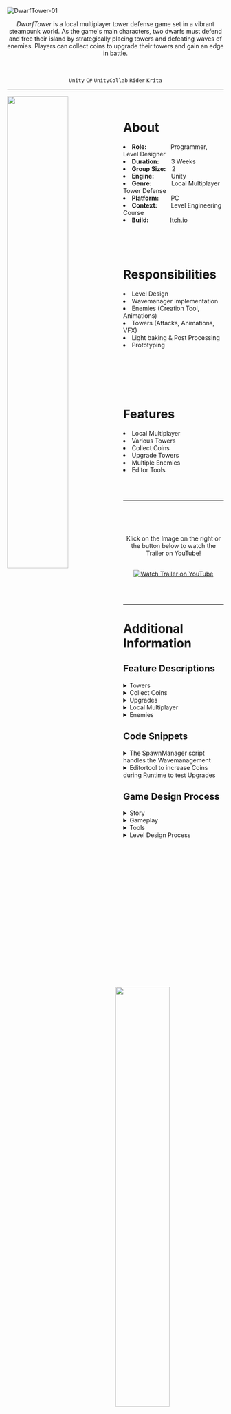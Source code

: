 ![DwarfTower-01](https://user-images.githubusercontent.com/104200268/229464486-eda42072-7438-4765-875d-38fe7483f765.png)
<p align="center">
 <i>DwarfTower</i> is a local multiplayer tower defense game set in a vibrant steampunk world. As the game's main characters, two dwarfs must defend and free their island by strategically placing towers and defeating waves of enemies. Players can collect coins to upgrade their towers and gain an edge in battle.   
</p>         

<br>

<div align="center">
 
 `Unity`
 `C#`
 `UnityCollab`
 `Rider`
 `Krita`

</div>

---

<p>

 <img align="left" width="53%" height="auto" src="https://user-images.githubusercontent.com/104200268/230764988-25ede94c-ac1d-4e1a-b506-74f9dc4e0c7a.gif">
<br>
 <h1>About</h1>
 <li><b>Role:</b>&emsp;&emsp;&emsp;&emsp;Programmer, Level Designer</li>
 <li><b>Duration:</b>&emsp;&emsp;3 Weeks</li>
 <li><b>Group Size:</b>&emsp;2</li>
 <li><b>Engine:</b>&emsp;&emsp;&nbsp;&nbsp;&nbsp;Unity</li>
 <li><b>Genre:</b>&emsp;&emsp;&emsp;&nbsp;Local Multiplayer Tower Defense</li>
 <li><b>Platform:</b>&emsp;&emsp;PC</li>
 <li><b>Context:</b>&emsp;&emsp;&nbsp;Level Engineering Course</li>
 <li><b>Build:</b>&emsp;&emsp;&emsp;&nbsp;&nbsp;<a href="https://lauramarsoner.itch.io/dwarftower">Itch.io</a></li>
</p>

<br>

<p>
 <div>
 <img align="right" width="50%" height="auto" src="https://user-images.githubusercontent.com/104200268/230765192-b39e46c4-72d7-4557-a428-2d2454f0a9c4.gif">
 <br>
 <h1>Responsibilities</h1>
 <li>Level Design</li>
 <li>Wavemanager implementation</li>
 <li>Enemies (Creation Tool, Animations)</li>
 <li>Towers (Attacks, Animations, VFX)</li>
 <li>Light baking & Post Processing</li>
 <li>Prototyping</li>
 <br>
 </div>
</p>
<br> 
<p>
 <div>
 <img align="left" width="53%" height="auto" src="https://user-images.githubusercontent.com/104200268/230765319-bf96018e-9f80-4d79-82e5-7787b9bc4b29.gif">
 <br>
 <br>
 <h1>Features</h1>
 <li>Local Multiplayer</li>
 <li>Various Towers</li>
 <li>Collect Coins</li>
 <li>Upgrade Towers</li>
 <li>Multiple Enemies</li>
 <li>Editor Tools</li>
 </div>
</p>

<br>
<br>

---


 <a href="https://www.youtube.com/watch?v=0X8kur32egw&ab_channel=LukasPichler" target="_blank"><img src="https://user-images.githubusercontent.com/104200268/230765521-6a3f6012-fe9d-456b-9aa7-8c7365a576cf.PNG" 
alt="Watch Trailer on YouTube" align="right" width="60%" height="auto" border="10" /></a>
<br>
 <br>
  <br>
<div align="center"> Klick on the Image on the right or the button below to watch the Trailer on YouTube! 
<br>
<br>

 
[![Watch Trailer on YouTube](https://img.shields.io/badge/Watch%20Trailer-FF0000?logo=youtube&style=for-the-badge)](https://www.youtube.com/watch?v=0X8kur32egw&ab_channel=LukasPichler) 

</div>

<br>
<br>


---

<p>
<h1>Additional Information</h1>

<h2>Feature Descriptions</h2>

<details>
 <summary>Towers</summary>
 <br>
 
 > <div align="center">
 > The game includes various towers, each with unique abilities that players can pick up, move around, place strategically, and upgrade. Currently, there exist two distinct types of towers. 
 > The ElectroTower, launches projectiles at enemies to cause damage. 
 > <br>
 > <img width="80%" height="auto" src="https://user-images.githubusercontent.com/104200268/230766835-b87e7a1a-8f41-4769-943c-2bda2dcc3b09.gif">
 > <br>
 > <br>
 > Another tower available in the game is the SpeedBuffTower. When players are within its range, they receive a temporary increase in movement speed. However, this buff slowly diminishes once they move out of the tower's range. To indicate the buff's presence, particle effects appear around the players' feet.
 > <br>
 > <img width="80%" height="auto" src="https://user-images.githubusercontent.com/104200268/230766837-7f5e5f79-af3c-4738-b6a6-315a465b65ca.gif">
 > </div>
 > <br>
 
</details> 

<details>
 <summary>Collect Coins</summary>
 <br>
 
 > <div align="center">
 >  In the game, players can gather coins by simply running over them. The collected coins are required for upgrading the towers in the game.
 > <br>
 > <img width="80%" height="auto" src="https://user-images.githubusercontent.com/104200268/230766841-c04e7d75-4396-4502-a363-d651a71fc7c5.gif">
 > </div>
 > <br>
 
</details> 

<details>
 <summary>Upgrades</summary>
 <br>
 
 > <div align="center">
 >  Once players have collected sufficient coins, they can upgrade their towers by placing them on the designated upgrade field.
 > <br>
 > <img width="80%" height="auto" src="https://user-images.githubusercontent.com/104200268/230766894-834dad10-084a-4010-a119-0966806a49a7.gif">
 > <br>
 > <br>
 > The game offers various types of upgrades, such as increasing the tower's range or the damage dealt by its projectiles. Players can select a specific upgrade by clicking on the corresponding option.
 > <br>
 > <img width="80%" height="auto" src="https://user-images.githubusercontent.com/104200268/230766877-5784bcdd-7b3e-4bda-889b-89b1bd8c3c2e.gif">
 > <br>
 > <br>
 >  Once the upgrades are complete, players can pick up their towers and strategically place them on the map. The following gif displays a fully upgraded tower in action.
 > <br>
 > <img width="80%" height="auto" src="https://user-images.githubusercontent.com/104200268/230766885-17366d5d-17ea-4ade-8657-a2aa82306d96.gif">
 > </div>
 > <br>
 
</details> 

<details>
 <summary>Local Multiplayer</summary>
 <br>
 
 > <div align="center">
 > In the game, players can collaborate and divide responsibilities to enhance their gameplay. For instance, one player can focus on moving and placing the towers while the other player collects coins to fund upgrades.
 > <img width="80%" height="auto" src="https://user-images.githubusercontent.com/104200268/230766902-424a0e98-cc68-4088-86f0-2f86f8d5a425.gif">
 > <br>
 > <br>
 > The players can interact with the towers differently, and the corresponding key required for interaction is displayed above the tower.
 > <br>
 > <img width="80%" height="auto" src="https://user-images.githubusercontent.com/104200268/230766896-ea3e574d-2b79-422a-88f5-0fc5b0cd174a.gif">
 > </div>
 > <br>
 
</details> 

<details>
 <summary>Enemies</summary>
 <br>

 >  <div align="center">
 >  The game features various types of enemies, each possessing unique attributes. These include the Base enemy, which has average health and speed compared to the others; the Speedy enemy, which is small and fast; the Tanky enemy, which is slow and has high health; and the Boss enemy, which is extremely slow and has significant health.
 >  <br>
 >  <img width="80%" height="auto" src="https://user-images.githubusercontent.com/104200268/229503757-9235d158-c451-4a0a-9e74-95f9fdb5c774.gif">
 >  <br>
 >  <br>
 >  The enemies spawn from a green glowing portal or mist and begin moving along the designated path.
 >  <br>
 >  <img width="90%" height="auto" src="https://user-images.githubusercontent.com/104200268/230767976-8d8998ef-3519-46fe-8e33-c127c37fe211.gif">
 >  </div>
 >  <br>
 
</details> 

<h2>Code Snippets</h2>

<details>
 <summary>The SpawnManager script handles the Wavemanagement</summary>
 
 > ```csharp
 > 
 > public class SpawnManager : MonoBehaviour
 > {
 >     [System.Serializable]
 >     private class EnemyToSpawn
 >     {
 >         public int enemyId;
 >         public float secondsUntilSpawn;
 >         public int spawnpointId;
 >     }
 >
 >     [System.Serializable]
 >     private class Wave
 >     {
 >         public float secondsUntilStart;
 >         public List<EnemyToSpawn> enemiesToSpawn = new List<EnemyToSpawn>();
 >     }
 >
 >     [SerializeField] private Transform parentOfEnemies;
 >
 >     [SerializeField] private EnemyMovementManager movementManager;
 >
 >     [SerializeField] private List<GameObject> spawnPoints = new List<GameObject>();
 >
 >     [SerializeField] private List<GameObject> enemies = new List<GameObject>();
 >
 >     [SerializeField] private List<Wave> waves = new List<Wave>();
 >
 >     [SerializeField] float countdown;
 >
 >     GameObject currentEnemyToSpawn;
 >     GameObject currentSpawnPoint;
 >     int nextEnemyToSpawnId;
 >     int currentWaveId;
 >     bool finished = false;
 >
 >     private void Awake()
 >     {
 >         if (waves.Count > 0)
 >         {
 >             if (waves[0].enemiesToSpawn.Count > 0)
 >             {
 >                 countdown = waves[0].secondsUntilStart + waves[0].enemiesToSpawn[0].secondsUntilSpawn;
 >                 currentEnemyToSpawn = enemies[waves[0].enemiesToSpawn[0].enemyId];
 >                 currentSpawnPoint = spawnPoints[waves[0].enemiesToSpawn[0].spawnpointId];
 >                 nextEnemyToSpawnId = 1;
 >                 currentWaveId = 0;
 >             }
 >             else
 >             {
 >                 Debug.Log("List of enemies to spawn is empty!");
 >             }
 >         }
 >         else
 >         {
 >             Debug.Log("List of waves is empty!");
 >         }
 >     }
 >
 >     void Update()
 >     {
 >         if (!finished)
 >         {
 >             countdown -= Time.deltaTime;
 >             if (countdown <= 0)
 >             {
 >                 HandleWave();
 >             }
 >         }
 >     }
 >
 >     private void HandleWave()
 >     {
 >         //if current wave has no more enemies, set next wave and reset enemyToSpawn
 >         if (nextEnemyToSpawnId >= waves[currentWaveId].enemiesToSpawn.Count)
 >         {
 >             if (currentWaveId + 1 >= waves.Count)
 >             {
 >                 finished = true;
 >             }
 >             else
 >             {
 >                 currentWaveId++;
 >                 nextEnemyToSpawnId = 0;
 >                 countdown = waves[currentWaveId].secondsUntilStart;
 >                 SpawnEnemy();
 >             }
 >         }
 >         else
 >         {
 >             SpawnEnemy();
 >         }
 >     }
 >
 >     /*
 >      * Spawns currentEnemyToSpawn at currentSpawnPoint
 >      * Sets countdown, currentEnemyToSpawn and currentSpawnPoint to next in enemiesToSpawn
 >      * Sets finished to true if the end of the list is reached
 >      */
 >     private void SpawnEnemy()
 >     {
 >         //Spawn Enemy at SpawnPoint
 >         currentEnemyToSpawn.transform.position = currentSpawnPoint.transform.position;
 >         GameObject instantiatedEnemie = Instantiate(currentEnemyToSpawn,parentOfEnemies);
 >
 >         //Move Enemy
 >         EnemyMovementSubscriber instantsOfMovement = instantiatedEnemie.GetComponent<EnemyMovementSubscriber>();
 >         instantsOfMovement.Pathnr = spawnPoints.IndexOf(currentSpawnPoint);
 >         instantsOfMovement.MovementManager = movementManager;
 >         instantsOfMovement.Subscribe();
 >
 >         //check if endOfList is reached 
 >         if (nextEnemyToSpawnId >= waves[currentWaveId].enemiesToSpawn.Count)
 >         {
 >             Debug.Log("No enemies in this wave.");
 >         }
 >         //else update variables
 >         else
 >         {
 >             EnemyToSpawn nextEnemy = waves[currentWaveId].enemiesToSpawn[nextEnemyToSpawnId];
 >             countdown += nextEnemy.secondsUntilSpawn;
 >             if (enemies.Count > nextEnemy.enemyId)
 >             {
 >                 currentEnemyToSpawn = enemies[nextEnemy.enemyId];
 >             }
 >             else
 >             {
 >                 Debug.Log("Id of next enemy to spawn greater than the size of the list of enemies.");
 >             }
 >             if (spawnPoints.Count > nextEnemy.spawnpointId)
 >             {
 >                 currentSpawnPoint = spawnPoints[nextEnemy.spawnpointId];
 >             }
 >             else
 >             {
 >                 Debug.Log("Id of next spawnPoint greater than the size of the list of spawnPoints.");
 >             }
 >             nextEnemyToSpawnId++;
 >         }
 >     }
 > }
 > ```

</details>
 <details>
 <summary>Editortool to increase Coins during Runtime to test Upgrades</summary>
 
 > ```csharp
 > 
 > public class CoinIncrease : EditorWindow
 > {
 >     int coinCount = 0;
 >
 >     [MenuItem("Tools / Add Coins")]
 >     public static void ShowWindow()
 >     {
 >         EditorWindow.GetWindow(typeof(CoinIncrease));
 >     }
 >
 >     private void OnGUI()
 >     {
 >         GUILayout.Label("Base Settings", EditorStyles.boldLabel);
 >         coinCount = EditorGUILayout.IntField("Coin Count", coinCount);
 >         GUI.backgroundColor = Color.red;
 >
 >         GUILayout.FlexibleSpace();
 >         EditorGUILayout.BeginHorizontal();
 >         GUILayout.FlexibleSpace();
 > 
 >         if(GUILayout.Button("Reset", GUILayout.Width(100), GUILayout.Height(30)))
 >         {
 >             reset();
 >         }
 >
 >         if (GUILayout.Button("Apply", GUILayout.Width(100), GUILayout.Height(30)))
 >         {
 >             CoinBag.IncreaseCoinCount(coinCount);
 >             reset();
 >         }
 >
 >         EditorGUILayout.EndHorizontal();
 >     }
 >
 >     private void reset()
 >     {
 >         coinCount = 0;
 >     }
 > }
 >
 > ```

</details>
 
<h2>Game Design Process</h2>
<details>
 <summary>Story</summary>
 <br>
 
 >  <div align="center">
 >  The story of the game evolves around two dwarf friend engineers that visit their home island and discover that it was run over by an evil force that controlls undead. They start their adventure to collect mechanical parts to construct a big robot that should protect the island. On their jouney they need to defeat different enemies and help bewohners to get to the parts.
 >  <img width="80%" height="auto" src="https://user-images.githubusercontent.com/104200268/229501634-84a928f9-61c4-413d-9cd1-616d261749a8.png">
 > </div>
 > <br>
 
</details> 

<details>
 <summary>Gameplay</summary>
 
 > <details> 
 >  <summary>Towers</summary>
 >  <div align="center">
 >  Electro Tower Before
 >  <br>
 >  <img width="90%" height="auto" src="https://user-images.githubusercontent.com/104200268/229517032-fa907571-e919-455f-9ae0-9d2885f9b976.gif">
 >  <br>
 >  Electro Tower After
 >  <br>
 >  <img width="90%" height="auto" src="https://user-images.githubusercontent.com/104200268/229517170-927ce515-75e3-4a05-a1cb-adbf21cfc0f6.gif">
 >  <br>
 >  Speed Tower Before
 >  <br>
 >  <img width="90%" height="auto" src="https://user-images.githubusercontent.com/104200268/229516308-b7b7e6b4-65df-406a-a560-cf7fe25a60c1.gif">
 >  <br>
 >  Speed Tower After
 >  <br>
 >  <img width="90%" height="auto" src="https://user-images.githubusercontent.com/104200268/229505972-6821954c-7049-4531-aa9f-0194f42ef641.gif">
 >  </div>
 >  <br>
 > </details>
 
 > <details> 
 >  <summary>Player-Tower Interaction</summary>
 >  <div align="center">
 >  In the game, players can pick up and place towers by pressing the corresponding key that appears on their screen. As it is a local multiplayer game, the key required for interaction varies depending on the player.
 >  <br>
 >  <img width="90%" height="auto" src="https://user-images.githubusercontent.com/104200268/229515511-1569be7d-8551-41d0-93f8-833a62f2ff9c.gif">
 >  </div>
 >  <br>
 > </details>

 > <details> 
 >  <summary>Collect Coins</summary>
 >  <div align="center">
 >  Players can gather coins by simply running over them, which can then be utilized to purchase upgrades for their towers.
 >  <br>
 >  <img width="90%" height="auto" src="https://user-images.githubusercontent.com/104200268/229505912-eed1e5df-42a1-4cf4-830d-ad9d248848bb.gif">
 >  </div>
 >  <br>
 > </details>
 
</details> 

<details> 
 <summary>Tools</summary>
 
 > <details> 
 >  <summary>Enemy Prefab Creation</summary>
 >  <div align="center">
 >  <br>
 >  The game development tool simplifies the process of creating new enemies by allowing for the configuration of all essential variables in a single window. If not specified, the tool automatically creates a prefab variant with default values. Developers can select a name and input their desired values for the new enemy, and the tool will adjust the variables in the scripts accordingly, producing a new prefab variant of the base enemy with the altered values.
 >  <br>
 >  <img width="70%" height="auto" src="https://user-images.githubusercontent.com/104200268/229503608-927cfed7-3d73-4657-a142-e3d01d6c657a.png">
 >  </div>
 >  <br>
 > </deatails>
 
 > <details> 
 >  <summary>Coin Increaser</summary>
 >  <div align="center">
 >  <br>
 >  Developers can use this tool to add coins during runtime, making it ideal for testing the upgrade function without needing to collect a significant amount of coins. This can accelerate the testing process and streamline the development cycle.
 >  <br>
 >  <img width="70%" height="auto" src="https://user-images.githubusercontent.com/104200268/230770557-3e53463a-f7e6-4a99-9914-6b0d503bcc5a.png">
 >  </div>
 >  <br>
 > </details>
 
 > <details> 
 >  <summary>Wave Manager</summary>
 >  <div align="center">
 >  <br>
 >  The tool is utilized to configure enemy wave spawning for the game's various levels, allowing developers to create challenging and engaging gameplay experiences for players.
 >  <br>
 >  <img width="70%" height="auto" src="https://user-images.githubusercontent.com/104200268/229503687-a79e35d8-4ac1-4047-9ebb-5c0f7ed9c445.png">
 >  </div>
 >  <br>
 > </details>
 
 > <details> 
 >  <summary>Tower Radius Display</summary>
 >  <div align="center">
 >  <br>
 >  The tool is a valuable asset for developers, as it provides a visual representation of the range of towers. By updating the serialized radius variable, developers can quickly and easily adjust the tower range without having to change the script each time. This streamlines the development process and saves time, allowing for faster iteration and testing.
 >  <br>
 >  <img width="100%" height="auto" src="https://user-images.githubusercontent.com/104200268/230770309-c4e6a415-2113-4fe6-b184-144e43a316f1.gif">
 >  </div>
 >  <br>
 > </details>
 
 > <details> 
 >  <summary>Object Spawner</summary>
 >  <div align="center">
 >  <br>
 >  Spawns a specified number of objects with random position, rotation, and scale. It checks for collisions and allows for the addition of a parent for the objects. The engine issues a warning if critical boxes are missing and disables the button in such cases.
 >  <br>
 >  <img width="70%" height="auto" src="https://user-images.githubusercontent.com/104200268/229503592-1c498c77-49b8-434a-8c7a-d58390f9f26d.png">
 >  </div>
 >  <br>
 > </deatails>
 
</details> 
 
<details>
 <summary>Level Design Process</summary>
 <br>
 
 >  <div align="center">
 >  Initial Prototype
 >  <img width="100%" height="auto" src="https://user-images.githubusercontent.com/104200268/229474718-86156057-936e-4639-b6be-1a7d6a493a5e.png">
 >  <br>
 >  Assets
 >  <br>
 >  <img width="100%" height="auto" src="https://user-images.githubusercontent.com/104200268/229474782-e6695b85-f3e6-4623-8396-6aead4a1f96c.png">
 >  <br>
 >  Light Baking & Post Processing
 >  <br>
 >  <img width="100%" height="auto" src="https://user-images.githubusercontent.com/104200268/229475909-ef819f0a-e923-4740-a429-5398f32dfae7.png">
 >  <br>
 >  Details and VFX
 >  <br>
 >  <img width="100%" height="auto" src="https://user-images.githubusercontent.com/104200268/229474831-79b7d189-cb4f-40b7-974a-66b3c3f88579.png">
 >  <br>
 >  Level Design Decisions
 >  <br>
 >  <img width="100%" height="auto" src="https://user-images.githubusercontent.com/104200268/229474892-b776e17d-a615-4828-b3a2-87927df9e119.png">
 >  <br>
 >  <img width="100%" height="auto" src="https://user-images.githubusercontent.com/104200268/229474863-518e66ce-d1a3-4353-bbc2-cc07bb774243.png">
 >  <br>
 >  <img width="100%" height="auto" src="https://user-images.githubusercontent.com/104200268/229475961-e0ff54cf-c4d2-4bed-8c6c-75bfaab2eed1.png">
 > </div>
 > <br>
 
</details> 

</p>
